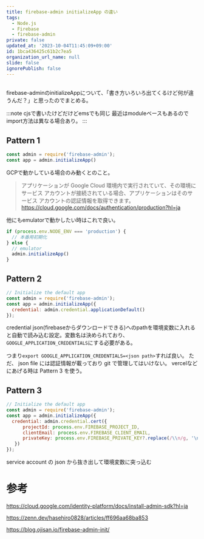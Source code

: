 ```yaml
---
title: firebase-admin initializeApp の違い
tags:
  - Node.js
  - Firebase
  - firebase-admin
private: false
updated_at: '2023-10-04T11:45:09+09:00'
id: 1bca436425c61b2c7ea5
organization_url_name: null
slide: false
ignorePublish: false
---
```


<br>
firebase-adminのinitializeAppについて、「書き方いろいろ出てくるけど何が違うんだ？」と思ったのでまとめる。

:::note 
cjsで書いたけどだけどemsでも同じ
最近はmoduleベースもあるのでimport方法は異なる場合あり。
:::

## Pattern 1
```js
const admin = require('firebase-admin');
const app = admin.initializeApp()
```
GCPで動かしている場合のみ動くとのこと。

>アプリケーションが Google Cloud 環境内で実行されていて、その環境にサービス アカウントが接続されている場合、アプリケーションはそのサービス アカウントの認証情報を取得できます。
https://cloud.google.com/docs/authentication/production?hl=ja

他にもemulatorで動かしたい時はこれで良い。
```js
if (process.env.NODE_ENV === 'production') {
  // 本番用初期化
} else {
  // emulator
  admin.initializeApp()
}
```

## Pattern 2
```js
// Initialize the default app
const admin = require('firebase-admin');
const app = admin.initializeApp({
  credential: admin.credential.applicationDefault()
});
```

credential json(firebaseからダウンロードできる)へのpathを環境変数に入れると自動で読み込む設定。変数名は決められており、`GOOGLE_APPLICATION_CREDENTIALS`にする必要がある。

つまり`export GOOGLE_APPLICATION_CREDENTIALS=<json path>`すれば良い。
ただ、 json file には認証情報が載っており git で管理してはいけない。
vercelなどにあげる時は Pattern 3 を使う。

## Pattern 3
```js
// Initialize the default app
const admin = require('firebase-admin');
const app = admin.initializeApp({
  credential: admin.credential.cert({
      projectId: process.env.FIREBASE_PROJECT_ID,
      clientEmail: process.env.FIREBASE_CLIENT_EMAIL,
      privateKey: process.env.FIREBASE_PRIVATE_KEY?.replace(/\\n/g, '\n'),
   })
});
```

service account の json から抜き出して環境変数に突っ込む





# 参考

https://cloud.google.com/identity-platform/docs/install-admin-sdk?hl=ja

https://zenn.dev/hasehiro0828/articles/ff696aa68ba853

https://blog.ojisan.io/firebase-admin-init/
